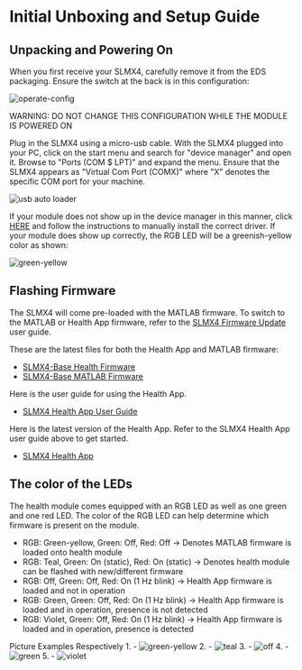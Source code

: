 # Initial Unboxing and Setup Guide

## Unpacking and Powering On
When you first receive your SLMX4, carefully remove it from the EDS packaging.
Ensure the switch at the back is in this configuration:

![operate-config](../images/initial_unboxing_and_setup/1.png)

WARNING: DO NOT CHANGE THIS CONFIGURATION WHILE THE MODULE IS POWERED ON
  
Plug in the SLMX4 using a micro-usb cable. With the SLMX4 plugged into your PC, click on the start menu and search for "device manager" and open it. Browse to "Ports (COM $ LPT)" and expand the menu. Ensure that the SLMX4 appears as "Virtual Com Port (COMX)" where "X" denotes the specific COM port for your machine.

![usb auto loader](../images/initial_unboxing_and_setup/2.png)

If your module does not show up in the device manager in this manner, click [HERE](../usb_driver) and follow the instructions to manually install the correct driver.
If your module does show up correctly, the RGB LED will be a greenish-yellow color as shown:

![green-yellow](../images/initial_unboxing_and_setup/3.png)

## Flashing Firmware
The SLMX4 will come pre-loaded with the MATLAB firmware. To switch to the MATLAB or Health App firmware, refer to the [SLMX4 Firmware Update](../firmware/insecure_fw_update.md) user guide.

These are the latest files for both the Health App and MATLAB firmware:

- [SLMX4-Base Health Firmware](https://modules-release.s3-us-west-2.amazonaws.com/firmware/slmx4_base_usb_vcom_pb_dsp-epam0P1.s19)
- [SLMX4-Base MATLAB Firmware](https://modules-release.s3-us-west-2.amazonaws.com/firmware/slmx4_base_usb_vcom_xep_matlab_server.s19)
 
Here is the user guide for using the Health App. 

- [SLMX4 Health App User Guide](../firmware/health_app.md)

Here is the latest version of the Health App. Refer to the SLMX4 Health App user guide above to get started.

- [SLMX4 Health App](https://modules-release.s3-us-west-2.amazonaws.com/health_windows_app/slmx4_health_ui_usb.zip)

## The color of the LEDs
The health module comes equipped with an RGB LED as well as one green and one red LED.
The color of the RGB LED can help determine which firmware is present on the module.

- RGB: Green-yellow, Green: Off,         Red: Off             -> Denotes MATLAB firmware is loaded onto health module
- RGB: Teal,         Green: On (static), Red: On (static)     -> Denotes health module can be flashed with new/different firmware
- RGB: Off,          Green: Off,         Red: On (1 Hz blink) -> Health App firmware is loaded and not in operation
- RGB: Green,        Green: Off,         Red: On (1 Hz blink) -> Health App firmware is loaded and in operation, presence is not detected
- RGB: Violet,       Green: Off,         Red: On (1 Hz blink) -> Health App firmware is loaded and in operation, presence is detected

Picture Examples Respectively
1. 
	- ![green-yellow](../images/initial_unboxing_and_setup/3.png)
2. 
	- ![teal](../images/initial_unboxing_and_setup/4.png)
3. 
	- ![off](../images/initial_unboxing_and_setup/5.png)
4. 
	- ![green](../images/initial_unboxing_and_setup/6.png)
5. 
	- ![violet](../images/initial_unboxing_and_setup/7.png)